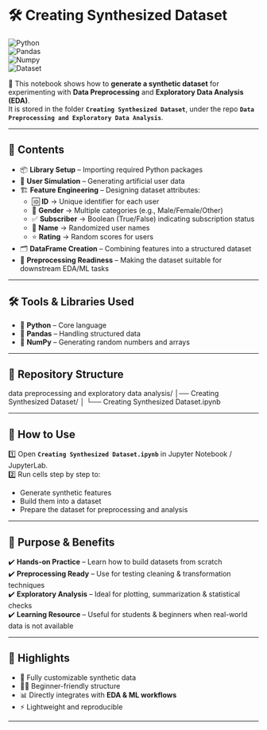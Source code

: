 # 🛠️ Creating Synthesized Dataset  

![Python](https://img.shields.io/badge/Python-3.8+-blue?logo=python)  
![Pandas](https://img.shields.io/badge/Pandas-Data%20Handling-yellow)  
![Numpy](https://img.shields.io/badge/Numpy-Numerical%20Computing-purple)  
![Dataset](https://img.shields.io/badge/Dataset-Synthetic-green)  

📌 This notebook shows how to **generate a synthetic dataset** for experimenting with **Data Preprocessing** and **Exploratory Data Analysis (EDA)**.  
It is stored in the folder **`Creating Synthesized Dataset`**, under the repo **`Data Preprocessing and Exploratory Data Analysis`**.  

---

## 📑 Contents  
- 📦 **Library Setup** – Importing required Python packages  
- 👥 **User Simulation** – Generating artificial user data  
- 🏗️ **Feature Engineering** – Designing dataset attributes:  
  - 🆔 **ID** → Unique identifier for each user  
  - 🚻 **Gender** → Multiple categories (e.g., Male/Female/Other)  
  - ✅ **Subscriber** → Boolean (True/False) indicating subscription status  
  - 🧑 **Name** → Randomized user names  
  - ⭐ **Rating** → Random scores for users  
- 🗂️ **DataFrame Creation** – Combining features into a structured dataset  
- 🧹 **Preprocessing Readiness** – Making the dataset suitable for downstream EDA/ML tasks  

---

## 🛠️ Tools & Libraries Used  
- 🐍 **Python** – Core language  
- 📑 **Pandas** – Handling structured data  
- 🔢 **NumPy** – Generating random numbers and arrays  

---

## 📂 Repository Structure  
data preprocessing and exploratory data analysis/
│── Creating Synthesized Dataset/
│ └── Creating Synthesized Dataset.ipynb

---

## 🚀 How to Use  
1️⃣ Open **`Creating Synthesized Dataset.ipynb`** in Jupyter Notebook / JupyterLab.  
2️⃣ Run cells step by step to:  
   - Generate synthetic features  
   - Build them into a dataset  
   - Prepare the dataset for preprocessing and analysis  

---

## 🎯 Purpose & Benefits  
✔️ **Hands-on Practice** – Learn how to build datasets from scratch  
✔️ **Preprocessing Ready** – Use for testing cleaning & transformation techniques  
✔️ **Exploratory Analysis** – Ideal for plotting, summarization & statistical checks  
✔️ **Learning Resource** – Useful for students & beginners when real-world data is not available  

---

## 🌟 Highlights  
- 🔄 Fully customizable synthetic data  
- 🧑‍💻 Beginner-friendly structure  
- 📊 Directly integrates with **EDA & ML workflows**  
- ⚡ Lightweight and reproducible  

---
